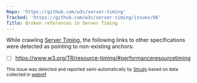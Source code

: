 ```yaml
---
Repo: 'https://github.com/w3c/server-timing'
Tracked: 'https://github.com/w3c/server-timing/issues/96'
Title: Broken references in Server Timing
---
```


While crawling [Server Timing](https://w3c.github.io/server-timing/), the following links to other specifications were detected as pointing to non-existing anchors:
* [ ] https://www.w3.org/TR/resource-timing/#performanceresourcetiming

<sub>This issue was detected and reported semi-automatically by [Strudy](https://github.com/w3c/strudy/) based on data collected in [webref](https://github.com/w3c/webref/).</sub>
